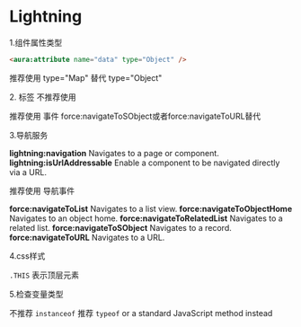 # Lightning

1.组件属性类型

```html
<aura:attribute name="data" type="Object" />
```

推荐使用 type="Map" 替代  type="Object"

2.<a> 标签 不推荐使用 


推荐使用 事件 force:navigateToSObject或者force:navigateToURL替代

3.导航服务

**lightning:navigation**
	Navigates to a page or component.
**lightning:isUrlAddressable**
	Enable a component to be navigated directly via a URL.

推荐使用 导航事件

**force:navigateToList**
	Navigates to a list view.
**force:navigateToObjectHome**
	Navigates to an object home.
**force:navigateToRelatedList**
	Navigates to a related list.
**force:navigateToSObject**
	Navigates to a record.
**force:navigateToURL**
	Navigates to a URL.

4.css样式

`.THIS` 表示顶层元素

5.检查变量类型

不推荐 `instanceof`  推荐 `typeof` or a standard JavaScript method instead